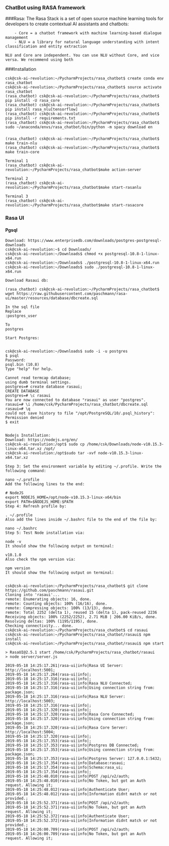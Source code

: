 ### ChatBot using RASA framework

###Rasa:
    The Rasa Stack is a set of open source machine learning tools for developers to create contextual AI assistants and chatbots:
        
        - Core = a chatbot framework with machine learning-based dialogue management
        - NLU = a library for natural language understanding with intent classification and entity extraction
    
    NLU and Core are independent. You can use NLU without Core, and vice versa. We recommend using both

###Installation

    csk@csk-ai-revolution:~/PycharmProjects/rasa_chatbot$ create conda env rasa_chatbot
    csk@csk-ai-revolution:~/PycharmProjects/rasa_chatbot$ source activate rasa_chatbot
    (rasa_chatbot) csk@csk-ai-revolution:~/PycharmProjects/rasa_chatbot$ pip install -U rasa_core 
    (rasa_chatbot) csk@csk-ai-revolution:~/PycharmProjects/rasa_chatbot$ pip install rasa_nlu[tensorflow]
    (rasa_chatbot) csk@csk-ai-revolution:~/PycharmProjects/rasa_chatbot$ pip install -r requirements.txt
    (rasa_chatbot) csk@csk-ai-revolution:~/PycharmProjects/rasa_chatbot$ sudo ~/anaconda/envs/rasa_chatbot/bin/python -m spacy download en
 
 
 
###
    (rasa_chatbot) csk@csk-ai-revolution:~/PycharmProjects/rasa_chatbot$ make train-nlu
    (rasa_chatbot) csk@csk-ai-revolution:~/PycharmProjects/rasa_chatbot$ make train-core
    
    Terminal 1
    (rasa_chatbot) csk@csk-ai-revolution:~/PycharmProjects/rasa_chatbot$make action-server
    
    Terminal 2
    (rasa_chatbot) csk@csk-ai-revolution:~/PycharmProjects/rasa_chatbot$make start-rasanlu
    
    Terminal 3
    (rasa_chatbot) csk@csk-ai-revolution:~/PycharmProjects/rasa_chatbot$make start-rasacore


### Rasa UI
#### Pgsql
    Download: https://www.enterprisedb.com/downloads/postgres-postgresql-downloads
    csk@csk-ai-revolution:~$ cd Downloads/
    csk@csk-ai-revolution:~/Downloads$ chmod +x postgresql-10.8-1-linux-x64.run 
    csk@csk-ai-revolution:~/Downloads$ ./postgresql-10.8-1-linux-x64.run 
    csk@csk-ai-revolution:~/Downloads$ sudo ./postgresql-10.8-1-linux-x64.run 
    
    Download Rasaui db:

    (rasa_chatbot) csk@csk-ai-revolution:~/PycharmProjects/rasa_chatbot$ wget https://raw.githubusercontent.com/paschmann/rasa-ui/master/resources/database/dbcreate.sql
    
    In the sql file
    Replace 
    :postgres_user
    
    To
    postgres
    
    Start Postgres:
    
        
    csk@csk-ai-revolution:~/Downloads$ sudo -i -u postgres
    $ psql
    Password: 
    psql.bin (10.8)
    Type "help" for help.
    
    Cannot read termcap database;
    using dumb terminal settings.
    postgres=# create database rasaui;
    CREATE DATABASE
    postgres=# \c rasaui
    You are now connected to database "rasaui" as user "postgres".
    rasaui=# \i /home/csk/PycharmProjects/rasa_chatbot/dbcreate.sql
    rasaui=# \q
    could not save history to file "/opt/PostgreSQL/10/.psql_history": Permission denied
    $ exit
    
    
    Nodejs Installation:
    Download: https://nodejs.org/en/
    csk@csk-ai-revolution:/opt$ sudo cp /home/csk/Downloads/node-v10.15.3-linux-x64.tar.xz /opt/
    csk@csk-ai-revolution:/opt$sudo tar -xvf node-v10.15.3-linux-x64.tar.xz
    
    Step 3: Set the environment variable by editing ~/.profile. Write the following command:

    nano ~/.profile
    Add the following lines to the end:
    
    # NodeJS
    export NODEJS_HOME=/opt/node-v10.15.3-linux-x64/bin
    export PATH=$NODEJS_HOME:$PATH
    Step 4: Refresh profile by:
    
    . ~/.profile
    Also add the lines inside ~/.bashrc file to the end of the file by:
    
    nano ~/.bashrc
    Step 5: Test Node installation via:
    
    node -v
    It should show the following output on terminal:
    
    v10.1.0
    Also check the npm version via:
    
    npm version
    It should show the following output on terminal:
    

    csk@csk-ai-revolution:~/PycharmProjects/rasa_chatbot$ git clone https://github.com/paschmann/rasaui.git
    Cloning into 'rasaui'...
    remote: Enumerating objects: 16, done.
    remote: Counting objects: 100% (16/16), done.
    remote: Compressing objects: 100% (13/13), done.
    remote: Total 2252 (delta 1), reused 15 (delta 1), pack-reused 2236
    Receiving objects: 100% (2252/2252), 2.71 MiB | 206.00 KiB/s, done.
    Resolving deltas: 100% (1195/1195), done.
    Checking connectivity... done.
    csk@csk-ai-revolution:~/PycharmProjects/rasa_chatbot$ cd rasaui
    csk@csk-ai-revolution:~/PycharmProjects/rasa_chatbot/rasaui$ npm install
    csk@csk-ai-revolution:~/PycharmProjects/rasa_chatbot/rasaui$ npm start
    
    > RasaUI@2.5.1 start /home/csk/PycharmProjects/rasa_chatbot/rasaui
    > node server/server.js
    
    2019-05-18 14:25:17.261|rasa-ui|info|Rasa UI Server: http://localhost:5001;
    2019-05-18 14:25:17.264|rasa-ui|info|;
    2019-05-18 14:25:17.316|rasa-ui|info|;
    2019-05-18 14:25:17.316|rasa-ui|info|Rasa NLU Connected;
    2019-05-18 14:25:17.316|rasa-ui|info|Using connection string from: package.json;
    2019-05-18 14:25:17.316|rasa-ui|info|Rasa NLU Server: http://localhost:5003;
    2019-05-18 14:25:17.316|rasa-ui|info|;
    2019-05-18 14:25:17.320|rasa-ui|info|;
    2019-05-18 14:25:17.320|rasa-ui|info|Rasa Core Connected;
    2019-05-18 14:25:17.320|rasa-ui|info|Using connection string from: package.json;
    2019-05-18 14:25:17.320|rasa-ui|info|Rasa Core Server: http://localhost:5004;
    2019-05-18 14:25:17.320|rasa-ui|info|;
    2019-05-18 14:25:17.353|rasa-ui|info|;
    2019-05-18 14:25:17.353|rasa-ui|info|Postgres DB Connected;
    2019-05-18 14:25:17.353|rasa-ui|info|Using connection string from: package.json;
    2019-05-18 14:25:17.353|rasa-ui|info|Postgres Server: 127.0.0.1:5432;
    2019-05-18 14:25:17.354|rasa-ui|info|Database:rasaui;
    2019-05-18 14:25:17.354|rasa-ui|info|Schema:rasa_ui;
    2019-05-18 14:25:17.354|rasa-ui|info|;
    2019-05-18 14:25:48.010|rasa-ui|info|POST /api/v2/auth;
    2019-05-18 14:25:48.010|rasa-ui|info|No Token, but got an Auth request. Allowing it;
    2019-05-18 14:25:48.012|rasa-ui|info|Authenticate User;
    2019-05-18 14:25:48.012|rasa-ui|info|Information didnt match or not provided.;
    2019-05-18 14:25:52.371|rasa-ui|info|POST /api/v2/auth;
    2019-05-18 14:25:52.371|rasa-ui|info|No Token, but got an Auth request. Allowing it;
    2019-05-18 14:25:52.372|rasa-ui|info|Authenticate User;
    2019-05-18 14:25:52.372|rasa-ui|info|Information didnt match or not provided.;
    2019-05-18 14:26:00.709|rasa-ui|info|POST /api/v2/auth;
    2019-05-18 14:26:00.709|rasa-ui|info|No Token, but got an Auth request. Allowing it;
